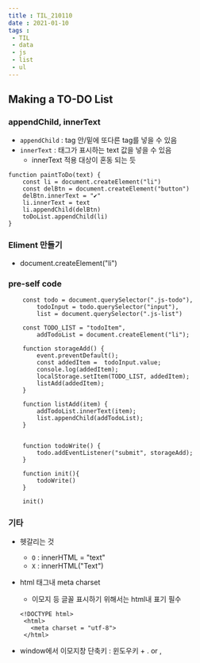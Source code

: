 ```yaml
---
title : TIL_210110
date : 2021-01-10
tags :
 - TIL
 - data
 - js
 - list
 - ul
---
```


## Making a TO-DO List

### appendChild, innerText
* `appendChild` : tag 안/밑에 또다른 tag를 넣을 수 있음
* `innerText` : 태그가 표시하는 text 값을 넣을 수 있음
    * innerText 적용 대상이 혼동 되는 듯
```
function paintToDo(text) {
    const li = document.createElement("li")
    const delBtn = document.createElement("button")
    delBtn.innerText = "✔"
    li.innerText = text
    li.appendChild(delBtn)
    toDoList.appendChild(li)
}   
```

### Eliment 만들기
* document.createElement("li")





### pre-self code
```
    const todo = document.querySelector(".js-todo"),
        todoInput = todo.querySelector("input"),
        list = document.querySelector(".js-list")

    const TODO_LIST = "todoItem",
        addTodoList = document.createElement("li");

    function storageAdd() {
        event.preventDefault();
        const addedItem =  todoInput.value;
        console.log(addedItem);
        localStorage.setItem(TODO_LIST, addedItem);
        listAdd(addedItem);
    }

    function listAdd(item) {
        addTodoList.innerText(item);
        list.appendChild(addTodoList);
    }


    function todoWrite() {
        todo.addEventListener("submit", storageAdd);
    }

    function init(){
        todoWrite()
    }

    init()
```


### 기타
* 헷갈리는 것
    * `O` : innerHTML = "text" 
    * `X` : innerHTML("Text")

* html 태그내 meta charset
    * 이모지 등 글꼴 표시하기 위해서는 html내 표기 필수
    ```
    <!DOCTYPE html>
     <html>
       <meta charset = "utf-8">
     </html>
    ```
* window에서 이모지창 단축키 : 윈도우키 + . or ,